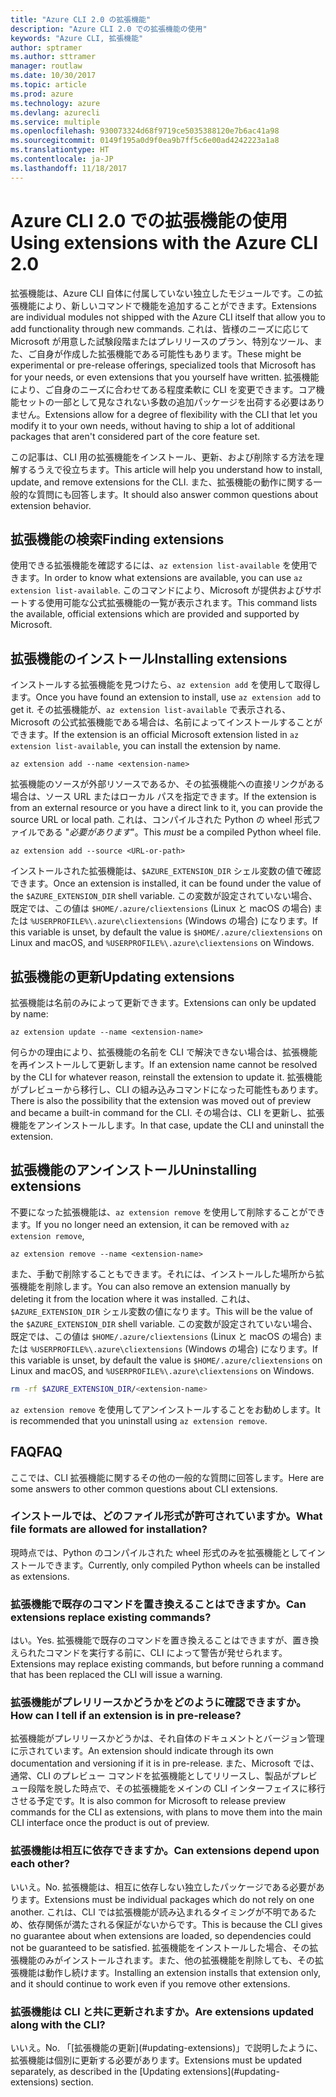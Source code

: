 ```yaml
---
title: "Azure CLI 2.0 の拡張機能"
description: "Azure CLI 2.0 での拡張機能の使用"
keywords: "Azure CLI, 拡張機能"
author: sptramer
ms.author: sttramer
manager: routlaw
ms.date: 10/30/2017
ms.topic: article
ms.prod: azure
ms.technology: azure
ms.devlang: azurecli
ms.service: multiple
ms.openlocfilehash: 930073324d68f9719ce5035388120e7b6ac41a98
ms.sourcegitcommit: 0149f195a0d9f0ea9b7ff5c6e00ad4242223a1a8
ms.translationtype: HT
ms.contentlocale: ja-JP
ms.lasthandoff: 11/18/2017
---
```

# <a name="using-extensions-with-the-azure-cli-20"></a><span data-ttu-id="3a82c-104">Azure CLI 2.0 での拡張機能の使用</span><span class="sxs-lookup"><span data-stu-id="3a82c-104">Using extensions with the Azure CLI 2.0</span></span>

<span data-ttu-id="3a82c-105">拡張機能は、Azure CLI 自体に付属していない独立したモジュールです。この拡張機能により、新しいコマンドで機能を追加することができます。</span><span class="sxs-lookup"><span data-stu-id="3a82c-105">Extensions are individual modules not shipped with the Azure CLI itself that allow you to add functionality through new commands.</span></span> <span data-ttu-id="3a82c-106">これは、皆様のニーズに応じて Microsoft が用意した試験段階またはプレリリースのプラン、特別なツール、また、ご自身が作成した拡張機能である可能性もあります。</span><span class="sxs-lookup"><span data-stu-id="3a82c-106">These might be experimental or pre-release offerings, specialized tools that Microsoft has for your needs, or even extensions that you yourself have written.</span></span> <span data-ttu-id="3a82c-107">拡張機能により、ご自身のニーズに合わせてある程度柔軟に CLI を変更できます。コア機能セットの一部として見なされない多数の追加パッケージを出荷する必要はありません。</span><span class="sxs-lookup"><span data-stu-id="3a82c-107">Extensions allow for a degree of flexibility with the CLI that let you modify it to your own needs, without having to ship a lot of additional packages that aren't considered part of the core feature set.</span></span>

<span data-ttu-id="3a82c-108">この記事は、CLI 用の拡張機能をインストール、更新、および削除する方法を理解するうえで役立ちます。</span><span class="sxs-lookup"><span data-stu-id="3a82c-108">This article will help you understand how to install, update, and remove extensions for the CLI.</span></span> <span data-ttu-id="3a82c-109">また、拡張機能の動作に関する一般的な質問にも回答します。</span><span class="sxs-lookup"><span data-stu-id="3a82c-109">It should also answer common questions about extension behavior.</span></span>

## <a name="finding-extensions"></a><span data-ttu-id="3a82c-110">拡張機能の検索</span><span class="sxs-lookup"><span data-stu-id="3a82c-110">Finding extensions</span></span>

<span data-ttu-id="3a82c-111">使用できる拡張機能を確認するには、`az extension list-available` を使用できます。</span><span class="sxs-lookup"><span data-stu-id="3a82c-111">In order to know what extensions are available, you can use `az extension list-available`.</span></span> <span data-ttu-id="3a82c-112">このコマンドにより、Microsoft が提供およびサポートする使用可能な公式拡張機能の一覧が表示されます。</span><span class="sxs-lookup"><span data-stu-id="3a82c-112">This command lists the available, official extensions which are provided and supported by Microsoft.</span></span>

## <a name="installing-extensions"></a><span data-ttu-id="3a82c-113">拡張機能のインストール</span><span class="sxs-lookup"><span data-stu-id="3a82c-113">Installing extensions</span></span>

<span data-ttu-id="3a82c-114">インストールする拡張機能を見つけたら、`az extension add` を使用して取得します。</span><span class="sxs-lookup"><span data-stu-id="3a82c-114">Once you have found an extension to install, use `az extension add` to get it.</span></span> <span data-ttu-id="3a82c-115">その拡張機能が、`az extension list-available` で表示される、Microsoft の公式拡張機能である場合は、名前によってインストールすることができます。</span><span class="sxs-lookup"><span data-stu-id="3a82c-115">If the extension is an official Microsoft extension listed in `az extension list-available`, you can install the extension by name.</span></span>

```azurecli
az extension add --name <extension-name>
```

<span data-ttu-id="3a82c-116">拡張機能のソースが外部リソースであるか、その拡張機能への直接リンクがある場合は、ソース URL またはローカル パスを指定できます。</span><span class="sxs-lookup"><span data-stu-id="3a82c-116">If the extension is from an external resource or you have a direct link to it, you can provide the source URL or local path.</span></span> <span data-ttu-id="3a82c-117">これは、コンパイルされた Python の wheel 形式ファイルである "_必要があります_"。</span><span class="sxs-lookup"><span data-stu-id="3a82c-117">This _must_ be a compiled Python wheel file.</span></span>

```azurecli
az extension add --source <URL-or-path>
```

<span data-ttu-id="3a82c-118">インストールされた拡張機能は、`$AZURE_EXTENSION_DIR` シェル変数の値で確認できます。</span><span class="sxs-lookup"><span data-stu-id="3a82c-118">Once an extension is installed, it can be found under the value of the `$AZURE_EXTENSION_DIR` shell variable.</span></span> <span data-ttu-id="3a82c-119">この変数が設定されていない場合、既定では、この値は `$HOME/.azure/cliextensions` (Linux と macOS の場合) または `%USERPROFILE%\.azure\cliextensions` (Windows の場合) になります。</span><span class="sxs-lookup"><span data-stu-id="3a82c-119">If this variable is unset, by default the value is `$HOME/.azure/cliextensions` on Linux and macOS, and `%USERPROFILE%\.azure\cliextensions` on Windows.</span></span>

## <a name="updating-extensions"></a><span data-ttu-id="3a82c-120">拡張機能の更新</span><span class="sxs-lookup"><span data-stu-id="3a82c-120">Updating extensions</span></span>

<span data-ttu-id="3a82c-121">拡張機能は名前のみによって更新できます。</span><span class="sxs-lookup"><span data-stu-id="3a82c-121">Extensions can only be updated by name:</span></span>

```azurecli
az extension update --name <extension-name>
```

<span data-ttu-id="3a82c-122">何らかの理由により、拡張機能の名前を CLI で解決できない場合は、拡張機能を再インストールして更新します。</span><span class="sxs-lookup"><span data-stu-id="3a82c-122">If an extension name cannot be resolved by the CLI for whatever reason, reinstall the extension to update it.</span></span> <span data-ttu-id="3a82c-123">拡張機能がプレビューから移行し、CLI の組み込みコマンドになった可能性もあります。</span><span class="sxs-lookup"><span data-stu-id="3a82c-123">There is also the possibility that the extension was moved out of preview and became a built-in command for the CLI.</span></span> <span data-ttu-id="3a82c-124">その場合は、CLI を更新し、拡張機能をアンインストールします。</span><span class="sxs-lookup"><span data-stu-id="3a82c-124">In that case, update the CLI and uninstall the extension.</span></span>

## <a name="uninstalling-extensions"></a><span data-ttu-id="3a82c-125">拡張機能のアンインストール</span><span class="sxs-lookup"><span data-stu-id="3a82c-125">Uninstalling extensions</span></span>

<span data-ttu-id="3a82c-126">不要になった拡張機能は、`az extension remove` を使用して削除することができます。</span><span class="sxs-lookup"><span data-stu-id="3a82c-126">If you no longer need an extension, it can be removed with `az extension remove`,</span></span>

```azurecli
az extension remove --name <extension-name>
```

<span data-ttu-id="3a82c-127">また、手動で削除することもできます。それには、インストールした場所から拡張機能を削除します。</span><span class="sxs-lookup"><span data-stu-id="3a82c-127">You can also remove an extension manually by deleting it from the location where it was installed.</span></span> <span data-ttu-id="3a82c-128">これは、`$AZURE_EXTENSION_DIR` シェル変数の値になります。</span><span class="sxs-lookup"><span data-stu-id="3a82c-128">This will be the value of the `$AZURE_EXTENSION_DIR` shell variable.</span></span> <span data-ttu-id="3a82c-129">この変数が設定されていない場合、既定では、この値は `$HOME/.azure/cliextensions` (Linux と macOS の場合) または `%USERPROFILE%\.azure\cliextensions` (Windows の場合) になります。</span><span class="sxs-lookup"><span data-stu-id="3a82c-129">If this variable is unset, by default the value is `$HOME/.azure/cliextensions` on Linux and macOS, and `%USERPROFILE%\.azure\cliextensions` on Windows.</span></span>

```bash
rm -rf $AZURE_EXTENSION_DIR/<extension-name>
```

<span data-ttu-id="3a82c-130">`az extension remove` を使用してアンインストールすることをお勧めします。</span><span class="sxs-lookup"><span data-stu-id="3a82c-130">It is recommended that you uninstall using `az extension remove`.</span></span>

## <a name="faq"></a><span data-ttu-id="3a82c-131">FAQ</span><span class="sxs-lookup"><span data-stu-id="3a82c-131">FAQ</span></span>

<span data-ttu-id="3a82c-132">ここでは、CLI 拡張機能に関するその他の一般的な質問に回答します。</span><span class="sxs-lookup"><span data-stu-id="3a82c-132">Here are some answers to other common questions about CLI extensions.</span></span>

### <a name="what-file-formats-are-allowed-for-installation"></a><span data-ttu-id="3a82c-133">インストールでは、どのファイル形式が許可されていますか。</span><span class="sxs-lookup"><span data-stu-id="3a82c-133">What file formats are allowed for installation?</span></span>

<span data-ttu-id="3a82c-134">現時点では、Python のコンパイルされた wheel 形式のみを拡張機能としてインストールできます。</span><span class="sxs-lookup"><span data-stu-id="3a82c-134">Currently, only compiled Python wheels can be installed as extensions.</span></span>

### <a name="can-extensions-replace-existing-commands"></a><span data-ttu-id="3a82c-135">拡張機能で既存のコマンドを置き換えることはできますか。</span><span class="sxs-lookup"><span data-stu-id="3a82c-135">Can extensions replace existing commands?</span></span>

<span data-ttu-id="3a82c-136">はい。</span><span class="sxs-lookup"><span data-stu-id="3a82c-136">Yes.</span></span> <span data-ttu-id="3a82c-137">拡張機能で既存のコマンドを置き換えることはできますが、置き換えられたコマンドを実行する前に、CLI によって警告が発せられます。</span><span class="sxs-lookup"><span data-stu-id="3a82c-137">Extensions may replace existing commands, but before running a command that has been replaced the CLI will issue a warning.</span></span>

### <a name="how-can-i-tell-if-an-extension-is-in-pre-release"></a><span data-ttu-id="3a82c-138">拡張機能がプレリリースかどうかをどのように確認できますか。</span><span class="sxs-lookup"><span data-stu-id="3a82c-138">How can I tell if an extension is in pre-release?</span></span>

<span data-ttu-id="3a82c-139">拡張機能がプレリリースかどうかは、それ自体のドキュメントとバージョン管理に示されています。</span><span class="sxs-lookup"><span data-stu-id="3a82c-139">An extension should indicate through its own documentation and versioning if it is in pre-release.</span></span> <span data-ttu-id="3a82c-140">また、Microsoft では、通常、CLI のプレビュー コマンドを拡張機能としてリリースし、製品がプレビュー段階を脱した時点で、その拡張機能をメインの CLI インターフェイスに移行させる予定です。</span><span class="sxs-lookup"><span data-stu-id="3a82c-140">It is also common for Microsoft to release preview commands for the CLI as extensions, with plans to move them into the main CLI interface once the product is out of preview.</span></span>

### <a name="can-extensions-depend-upon-each-other"></a><span data-ttu-id="3a82c-141">拡張機能は相互に依存できますか。</span><span class="sxs-lookup"><span data-stu-id="3a82c-141">Can extensions depend upon each other?</span></span>

<span data-ttu-id="3a82c-142">
いいえ。</span><span class="sxs-lookup"><span data-stu-id="3a82c-142">No.</span></span> <span data-ttu-id="3a82c-143">拡張機能は、相互に依存しない独立したパッケージである必要があります。</span><span class="sxs-lookup"><span data-stu-id="3a82c-143">Extensions must be individual packages which do not rely on one another.</span></span> <span data-ttu-id="3a82c-144">これは、CLI では拡張機能が読み込まれるタイミングが不明であるため、依存関係が満たされる保証がないからです。</span><span class="sxs-lookup"><span data-stu-id="3a82c-144">This is because the CLI gives no guarantee about when extensions are loaded, so dependencies could not be guaranteed to be satisfied.</span></span> <span data-ttu-id="3a82c-145">拡張機能をインストールした場合、その拡張機能のみがインストールされます。また、他の拡張機能を削除しても、その拡張機能は動作し続けます。</span><span class="sxs-lookup"><span data-stu-id="3a82c-145">Installing an extension installs that extension only, and it should continue to work even if you remove other extensions.</span></span>

### <a name="are-extensions-updated-along-with-the-cli"></a><span data-ttu-id="3a82c-146">拡張機能は CLI と共に更新されますか。</span><span class="sxs-lookup"><span data-stu-id="3a82c-146">Are extensions updated along with the CLI?</span></span>

<span data-ttu-id="3a82c-147">
いいえ。</span><span class="sxs-lookup"><span data-stu-id="3a82c-147">No.</span></span> <span data-ttu-id="3a82c-148">「[拡張機能の更新](#updating-extensions)」で説明したように、拡張機能は個別に更新する必要があります。</span><span class="sxs-lookup"><span data-stu-id="3a82c-148">Extensions must be updated separately, as described in the [Updating extensions](#updating-extensions) section.</span></span>
